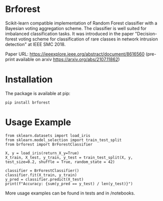 # Brforest
Scikit-learn compatible implementation of Random Forest classifier with a Bayesian voting aggregation scheme. The classifier is well suited for imbalanced classification tasks. It was introduced in the paper "Decision-forest voting scheme for classification of rare classes in network intrusion detection" at IEEE SMC 2018.

Paper URL: https://ieeexplore.ieee.org/abstract/document/8616560 (pre-print available on arxiv https://arxiv.org/abs/2107.11862)

# Installation

The package is available at pip:

```
pip install brforest
```

# Usage Example

```
from sklearn.datasets import load_iris
from sklearn.model_selection import train_test_split
from brforest import BrForestClassifier

X, y = load_iris(return_X_y=True)
X_train, X_test, y_train, y_test = train_test_split(X, y, test_size=0.2, shuffle = True, random_state = 42)

classifier = BrForestClassifier()
classifier.fit(X_train, y_train)
y_pred = classifier.predict(X_test)
print(f"Accuracy: {sum(y_pred == y_test) / len(y_test)}")
```

More usage examples can be found in tests and in /notebooks.
